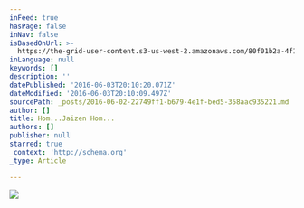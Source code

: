 ```yaml
---
inFeed: true
hasPage: false
inNav: false
isBasedOnUrl: >-
  https://the-grid-user-content.s3-us-west-2.amazonaws.com/80f01b2a-4f1a-43bb-9ad4-12d5e47c3a73.jpg
inLanguage: null
keywords: []
description: ''
datePublished: '2016-06-03T20:10:20.071Z'
dateModified: '2016-06-03T20:10:09.497Z'
sourcePath: _posts/2016-06-02-22749ff1-b679-4e1f-bed5-358aac935221.md
author: []
title: Hom...Jaizen Hom...
authors: []
publisher: null
starred: true
_context: 'http://schema.org'
_type: Article

---
```

![](https://the-grid-user-content.s3-us-west-2.amazonaws.com/80f01b2a-4f1a-43bb-9ad4-12d5e47c3a73.jpg)